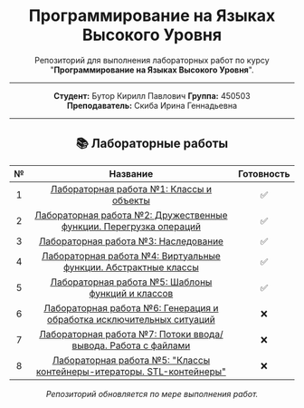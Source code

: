 <div align = "center">

# Программирование на Языках Высокого Уровня

</div>

<div align = "center">
  
Репозиторий для выполнения лабораторных работ по курсу "**Программирование на Языках Высокого Уровня**".

</div>

---

<div align = "center">

**Студент:** Бутор Кирилл Павлович
**Группа:** 450503  
**Преподаватель:** Скиба Ирина Геннадьевна

</div>

---

<div align = "center">
  
## 📚 Лабораторные работы

</div>

<div align = "center">

| № | Название | Готовность |
|:---:|:----------:|:--------:|
| 1 | [Лабораторная работа №1: Классы и объекты](./lab1)| ✅ |
| 2 | [Лабораторная работа №2: Дружественные функции. Перегрузка операций](./lab2) | ✅ |
| 3 | [Лабораторная работа №3: Наследование](./lab3) | ✅ |
| 4 | [Лабораторная работа №4: Виртуальные функции. Абстрактные классы](./lab4) | ✅ |
| 5 | [Лабораторная работа №5: Шаблоны функций и классов](./lab5) | ✅ |
| 6 | [Лабораторная работа №6: Генерация и обработка исключительных ситуаций](./lab6) | ❌ |
| 7 | [Лабораторная работа №7: Потоки ввода/вывода. Работа с файлами](./lab7) | ❌ |
| 8 | [Лабораторная работа №5: "Классы контейнеры-итераторы. STL-контейнеры"](./lab8) | ❌ |

</div>

<div align = "center">

_Репозиторий обновляется по мере выполнения работ._

</div>
